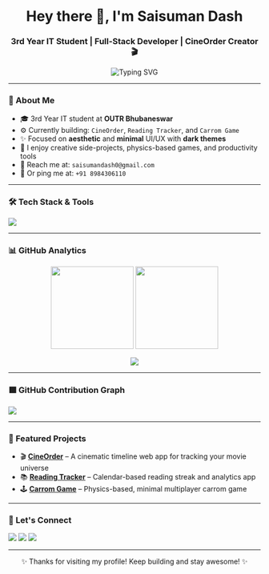 <h1 align="center">Hey there 👋, I'm Saisuman Dash</h1>
<h3 align="center">3rd Year IT Student | Full-Stack Developer | CineOrder Creator 🎬</h3>

<p align="center">
  <img src="https://readme-typing-svg.herokuapp.com?font=Fira+Code&duration=3000&pause=1000&color=00F7FF&width=435&lines=Building+cool+dark-themed+UIs...;CineOrder+%7C+Reading+Tracker+%7C+Carrom+Game;React+%7C+Tailwind+%7C+Matter.js+%7C+TypeScript;Love+clean+code+%26+motion!" alt="Typing SVG" />
</p>

---

### 🧠 About Me

- 🎓 3rd Year IT student at **OUTR Bhubaneswar**
- ⚙️ Currently building: `CineOrder`, `Reading Tracker`, and `Carrom Game`
- ✨ Focused on **aesthetic** and **minimal** UI/UX with **dark themes**
- 🧩 I enjoy creative side-projects, physics-based games, and productivity tools
- 📧 Reach me at: `saisumandash0@gmail.com`
- 📱 Or ping me at: `+91 8984306110`

---

### 🛠️ Tech Stack & Tools

<p align="left">
  <img src="https://skillicons.dev/icons?i=react,ts,js,html,css,tailwind,nodejs,express,mongodb,firebase,vercel,vite,cpp,python,git,github,vscode,aftereffects,premierepro&perline=10" />
</p>

---

### 📊 GitHub Analytics

<p align="center">
  <img src="https://github-readme-stats.vercel.app/api?username=Saisuman-dash&show_icons=true&theme=tokyonight&hide_border=true&count_private=true" height="165" />
  <img src="https://github-readme-stats.vercel.app/api/top-langs/?username=Saisuman-dash&layout=compact&theme=tokyonight&hide_border=true" height="165" />
</p>

<p align="center">
  <img src="https://github-readme-streak-stats.herokuapp.com?user=Saisuman-dash&theme=tokyonight&hide_border=true&mode=weekly" />
</p>

---

### 🟩 GitHub Contribution Graph

<a href="https://github.com/Saisuman-dash/github-readme-activity-graph">
  <img src="https://github-readme-activity-graph.vercel.app/graph?username=Saisuman-dash&theme=react-dark&hide_border=true&area=true&custom_title=Saisuman%20Dash's%20Contribution%20Graph" />
</a>

---

### 🚀 Featured Projects

- 🎬 [**CineOrder**](https://github.com/Saisuman-dash/cineorder) – A cinematic timeline web app for tracking your movie universe
- 📚 [**Reading Tracker**](https://github.com/Saisuman-dash/reading-tracker) – Calendar-based reading streak and analytics app
- 🕹️ [**Carrom Game**](https://github.com/Saisuman-dash/carrom-game) – Physics-based, minimal multiplayer carrom game

---

### 🤝 Let's Connect

<p align="left">
  <a href="mailto:saisumandash0@gmail.com"><img src="https://img.shields.io/badge/Gmail-D14836?style=for-the-badge&logo=gmail&logoColor=white"></a>
  <a href="https://linkedin.com/in/saisumandash"><img src="https://img.shields.io/badge/LinkedIn-0077B5?style=for-the-badge&logo=linkedin&logoColor=white"></a>
  <a href="https://instagram.com/saisuman_dash"><img src="https://img.shields.io/badge/Instagram-E4405F?style=for-the-badge&logo=instagram&logoColor=white"></a>
</p>

---

<p align="center">✨ Thanks for visiting my profile! Keep building and stay awesome! ✨</p>

